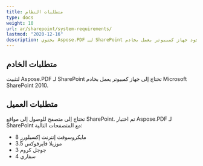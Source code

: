 ```yaml
---
title: متطلبات النظام
type: docs
weight: 10
url: ar/sharepoint/system-requirements/
lastmod: "2020-12-16"
description: يحتوي Aspose.PDF لـ SharePoint على متطلبات للخادم والعميل، بالإضافة إلى ضرورة وجود جهاز كمبيوتر يعمل بخادم Microsoft SharePoint.
---
```


## **متطلبات الخادم**

لتثبيت Aspose.PDF لـ SharePoint تحتاج إلى جهاز كمبيوتر يعمل بخادم Microsoft SharePoint 2010.

## **متطلبات العميل**

تحتاج إلى متصفح للوصول إلى مواقع SharePoint. تم اختبار Aspose.PDF لـ SharePoint مع المتصفحات التالية:

- مايكروسوفت إنترنت إكسبلورر 8
- موزيلا فايرفوكس 3.5
- جوجل كروم 3
- سفاري 4